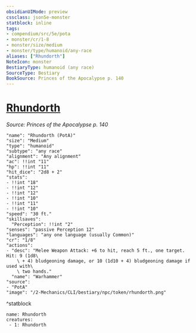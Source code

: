 ```yaml
---
obsidianUIMode: preview
cssclass: json5e-monster
statblock: inline
tags:
- compendium/src/5e/pota
- monster/cr/1-8
- monster/size/medium
- monster/type/humanoid/any-race
aliases: ["Rhundorth"]
NoteIcon: monster
BestiaryType: humanoid (any race)
SourceType: Bestiary
BookSource: Princes of the Apocalypse p. 140
---
```

# [Rhundorth](2-Mechanics/CLI/bestiary/npc/rhundorth-pota.md)
*Source: Princes of the Apocalypse p. 140*  

```statblock
"name": "Rhundorth (PotA)"
"size": "Medium"
"type": "humanoid"
"subtype": "any race"
"alignment": "Any alignment"
"ac": !!int "11"
"hp": !!int "11"
"hit_dice": "2d8 + 2"
"stats":
- !!int "18"
- !!int "12"
- !!int "12"
- !!int "10"
- !!int "11"
- !!int "10"
"speed": "30 ft."
"skillsaves":
  "Perception": !!int "2"
"senses": "passive Perception 12"
"languages": "any one language (usually Common)"
"cr": "1/8"
"actions":
- "desc": "Melee Weapon Attack: +6 to hit, reach 5 ft., one target. Hit: 9 (1d8\
    \ + 4) bludgeoning damage, or 10 (1d10 + 4) bludgeoning damage if used with\
    \ two hands."
  "name": "Warhammer"
"source":
- "PotA"
"image": "/2-Mechanics/CLI/bestiary/npc/token/rhundorth.png"
```
^statblock

```encounter-table
name: Rhundorth
creatures:
 - 1: Rhundorth
```